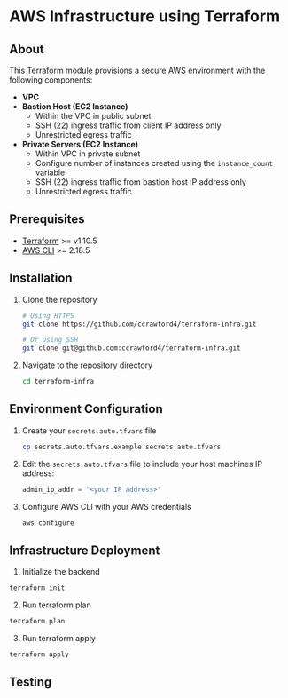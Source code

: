 # AWS Infrastructure using Terraform

## About
This Terraform module provisions a secure AWS environment with the following components:
* **VPC**
* **Bastion Host (EC2 Instance)**
  * Within the VPC in public subnet
  * SSH (22) ingress traffic from client IP address only
  * Unrestricted egress traffic
* **Private Servers (EC2 Instance)**
  * Within VPC in private subnet
  * Configure number of instances created using the `instance_count` variable
  * SSH (22) ingress traffic from bastion host IP address only
  * Unrestricted egress traffic
  
## Prerequisites
- [Terraform](https://developer.hashicorp.com/terraform/install) >= v1.10.5
- [AWS CLI](https://docs.aws.amazon.com/cli/latest/userguide/getting-started-install.html) >= 2.18.5

## Installation

1. Clone the repository
   ```bash
   # Using HTTPS
   git clone https://github.com/ccrawford4/terraform-infra.git 
   
   # Or using SSH
   git clone git@github.com:ccrawford4/terraform-infra.git
   ```

2. Navigate to the repository directory
   ```bash
   cd terraform-infra
   ```

## Environment Configuration

1. Create your `secrets.auto.tfvars` file
   ```bash
   cp secrets.auto.tfvars.example secrets.auto.tfvars
   ```

2. Edit the `secrets.auto.tfvars` file to include your host machines IP address:
   ```terraform
   admin_ip_addr = "<your IP address>" 
   ```

3. Configure AWS CLI with your AWS credentials
   ```bash
   aws configure
   ```

## Infrastructure Deployment
1. Initialize the backend
```bash
terraform init
```
2. Run terraform plan
```bash
terraform plan
```
3. Run terraform apply
```bash
terraform apply
```

## Testing
